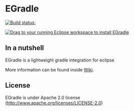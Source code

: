 # EGradle
[![Build status:](https://travis-ci.org/de-jcup/egradle.svg?branch=master)](https://travis-ci.org/de-jcup/egradle)

<a href="http://marketplace.eclipse.org/marketplace-client-intro?mpc_install=3071167" class="drag" title="Drag to your running Eclipse workspace to install EGradle"><img class="img-responsive" src="https://marketplace.eclipse.org/sites/all/themes/solstice/public/images/marketplace/btn-install.png" alt="Drag to your running Eclipse workspace to install EGradle" /></a>


## In a nutshell
EGradle is a lightweight gradle integration for eclipse

More information can be found inside [Wiki](https://github.com/de-jcup/egradle/wiki).


## License
EGradle is under Apache 2.0 license (http://www.apache.org/licenses/LICENSE-2.0)



